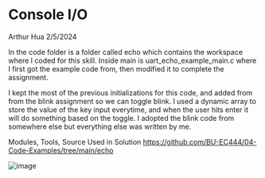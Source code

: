 # Console I/O

Arthur Hua
2/5/2024

In the code folder is a folder called echo which contains the workspace where I coded for this skill. Inside main is uart_echo_example_main.c
where I first got the example code from, then modified it to complete the assignment.

I kept the most of the previous initializations for this code, and added from from the blink assignment so we can toggle blink.
I used a dynamic array to store the value of the key input everytime, and when the user hits enter it will do something based on the toggle.
I adopted the blink code from somewhere else but everything else was written by me.


Modules, Tools, Source Used in Solution
https://github.com/BU-EC444/04-Code-Examples/tree/main/echo

![image](https://github.com/BU-EC444/Hua-Arthur/assets/47343227/0c71b9a1-5293-466e-b1c5-ff884dcb345e)
